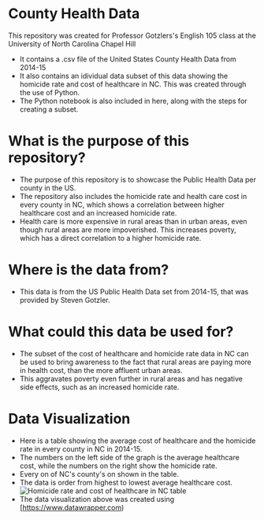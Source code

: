 # County Health Data
This repository was created for Professor Gotzlers's English 105 class at the University of North Carolina Chapel Hill
- It contains a .csv file of the United States County Health Data from 2014-15
- It also contains an idividual data subset of this data showing the homicide rate and cost of healthcare in NC. This was created through the use of Python.
- The Python notebook is also included in here, along with the steps for creating a subset.
# What is the purpose of this repository?
- The purpose of this repository is to showcase the Public Health Data per county in the US.
- The repository also includes the homicide rate and health care cost in every county in NC, which shows a correlation between higher healthcare cost and an increased homicide rate.
- Health care is more expensive in rural areas than in urban areas, even though rural areas are more impoverished. This increases poverty, which has a direct correlation to a higher homicide rate.
# Where is the data from?
- This data is from the US Public Health Data set from 2014-15, that was provided by Steven Gotzler.
# What could this data be used for?
- The subset of the cost of healthcare and homicide rate data in NC can be used to bring awareness to the fact that rural areas are paying more in health cost, than the more affluent urban areas.
- This aggravates poverty even further in rural areas and has negative side effects, such as an increased homicide rate.
# Data Visualization
- Here is a table showing the average cost of healthcare and the homicide rate in every county in NC in 2014-15.
- The numbers on the left side of the graph is the average healthcare cost, while the numbers on the right show the homicide rate.
- Every on of NC's county's on shown in the table.
- The data is order from highest to lowest average healthcare cost.
![Homicide rate and cost of healthcare in NC table](HomiciderateandhealthcarecostinNC.jpg)
- The data visualization above was created using [https://www.datawrapper.com)
